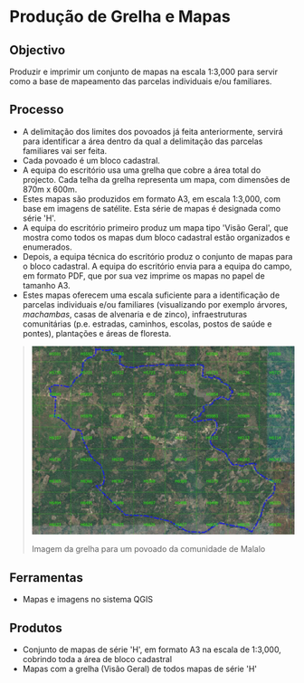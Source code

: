 # Produção de Grelha e Mapas

## **Objectivo**

Produzir e imprimir um conjunto de mapas na escala 1:3,000 para servir como a base de mapeamento das parcelas individuais e/ou familiares.

## Processo

* A delimitação dos limites dos povoados já feita anteriormente, servirá para identificar a área dentro da qual a delimitação das parcelas familiares vai ser feita. 
* Cada povoado é um bloco cadastral.
* A equipa do escritório usa uma grelha que cobre a área total do projecto. Cada telha da grelha representa um mapa, com dimensões de 870m x 600m. 
* Estes mapas são produzidos em formato A3, em escala 1:3,000, com base em imagens de satélite. Esta série de mapas é designada como série 'H'.
* A equipa do escritório primeiro produz um mapa tipo 'Visão Geral', que mostra como todos os mapas dum bloco cadastral estão organizados e enumerados.
* Depois, a equipa técnica do escritório produz o conjunto de mapas para o bloco cadastral. A equipa do escritório envia para a equipa do campo, em formato PDF, que por sua vez imprime os mapas no papel de tamanho A3.
* Estes mapas oferecem uma escala suficiente para a identificação de parcelas individuais e/ou familiares \(visualizando por exemplo árvores, _machambas_, casas de alvenaria e de zinco\), infraestruturas comunitárias \(p.e. estradas, caminhos, escolas, postos de saúde e pontes\), plantações e áreas de floresta.

> ![](../.gitbook/assets/grid.JPG)
>
> Imagem da grelha para um povoado da comunidade de Malalo

## **Ferramentas**

* Mapas e imagens no sistema QGIS

## **Produtos**

* Conjunto de mapas de série 'H', em formato A3 na escala de 1:3,000, cobrindo toda a área de bloco cadastral
* Mapas com a grelha \(Visão Geral\) de todos mapas de série 'H'

